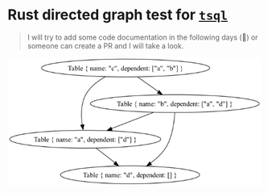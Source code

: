 # Rust directed graph test for [`tsql`](https://github.com/LetsMelon/tsql)

> I will try to add some code documentation in the following days (🤞) or someone can create a PR and I will take a look.

![Directed graph example rendered](./assets/example.png)
